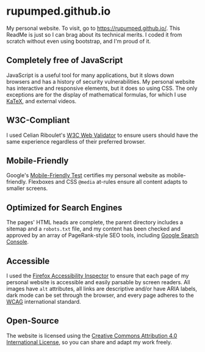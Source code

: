 # rupumped.github.io
My personal website. To visit, go to https://rupumped.github.io/. This ReadMe is just so I can brag about its technical merits. I coded it from scratch without even using bootstrap, and I'm proud of it.

## Completely free of JavaScript
JavaScript is a useful tool for many applications, but it slows down browsers and has a history of security vulnerabilities. My personal website has interactive and responsive elements, but it does so using CSS. The only exceptions are for the display of mathematical formulas, for which I use [KaTeX](https://katex.org/), and external videos.

## W3C-Compliant
I used Celian Riboulet's [W3C Web Validator](https://marketplace.visualstudio.com/items?itemName=CelianRiboulet.webvalidator) to ensure users should have the same experience regardless of their preferred browser.

## Mobile-Friendly
Google's [Mobile-Friendly Test](https://search.google.com/test/mobile-friendly) certifies my personal website as mobile-friendly. Flexboxes and CSS `@media` at-rules ensure all content adapts to smaller screens.

## Optimized for Search Engines
The pages' HTML heads are complete, the parent directory includes a sitemap and a `robots.txt` file, and my content has been checked and approved by an array of PageRank-style SEO tools, including [Google Search Console](https://search.google.com/search-console/about).

## Accessible
I used the [Firefox Accessibility Inspector](https://firefox-source-docs.mozilla.org/devtools-user/accessibility_inspector/index.html) to ensure that each page of my personal website is accessible and easily parsable by screen readers. All images have `alt` attributes, all links are descriptive and/or have ARIA labels, dark mode can be set through the browser, and every page adheres to the [WCAG](https://www.w3.org/WAI/standards-guidelines/wcag/) international standard.

## Open-Source
The website is licensed using the [Creative Commons Attribution 4.0 International License](https://creativecommons.org/licenses/by/4.0/), so you can share and adapt my work freely.
